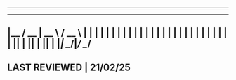 ------------------------------------------------------------------------------
  _______ ____  _____   ____  
 |__   __/ __ \|  __ \ / __ \ 
    | | | |  | | |  | | |  | |
    | | | |  | | |  | | |  | |
    | | | |__| | |__| | |__| |
    |_|  \____/|_____/ \____/ 
-------------------------------------------------------------------------------
LAST REVIEWED | 21/02/25
-------------------------------------------------------------------------------